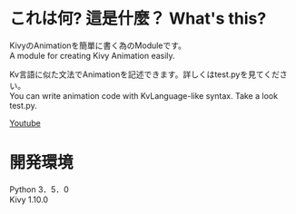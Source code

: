 # これは何? 這是什麼？ What's this?

KivyのAnimationを簡單に書く為のModuleです。  
A module for creating Kivy Animation easily.  

Kv言語に似た文法でAnimationを記述できます。詳しくはtest.pyを見てください。  
You can write animation code with KvLanguage-like syntax. Take a look test.py.  

[Youtube](https://youtu.be/2H9lUvtcATU)  

# 開発環境

Python 3．5．0  
Kivy 1.10.0  
